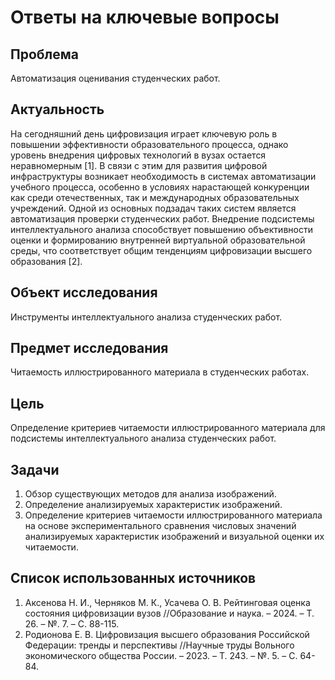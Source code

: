 # Ответы на ключевые вопросы

## Проблема
Автоматизация оценивания студенческих работ.

## Актуальность
На сегодняшний день цифровизация играет ключевую роль в повышении эффективности образовательного процесса, однако уровень внедрения цифровых технологий в вузах остается неравномерным [1]. В связи с этим для развития цифровой инфраструктуры возникает необходимость в системах автоматизации учебного процесса, особенно в условиях нарастающей конкуренции как среди отечественных, так и международных образовательных учреждений. Одной из основных подзадач таких систем является автоматизация проверки студенческих работ. Внедрение подсистемы интеллектуального анализа способствует повышению объективности оценки и формированию внутренней виртуальной образовательной среды, что соответствует общим тенденциям цифровизации высшего образования [2].

## Объект исследования
Инструменты интеллектуального анализа студенческих работ.

## Предмет исследования
Читаемость иллюстрированного материала в студенческих работах.

## Цель
Определение критериев читаемости иллюстрированного материала для подсистемы интеллектуального анализа студенческих работ.

## Задачи
1. Обзор существующих методов для анализа изображений.
2. Определение анализируемых характеристик изображений.
3. Определение критериев читаемости иллюстрированного материала на основе экспериментального сравнения числовых значений анализируемых характеристик изображений и визуальной оценки их читаемости.

## Список использованных источников
1. Аксенова Н. И., Черняков М. К., Усачева О. В. Рейтинговая оценка состояния цифровизации вузов //Образование и наука. – 2024. – Т. 26. – №. 7. – С. 88-115.
2. Родионова Е. В. Цифровизация высшего образования Российской Федерации: тренды и перспективы //Научные труды Вольного экономического общества России. – 2023. – Т. 243. – №. 5. – С. 64-84.
